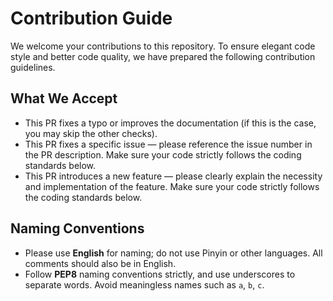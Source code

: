 # Contribution Guide

We welcome your contributions to this repository. To ensure elegant code style and better code quality, we have prepared
the following contribution guidelines.

## What We Accept

+ This PR fixes a typo or improves the documentation (if this is the case, you may skip the other checks).
+ This PR fixes a specific issue — please reference the issue number in the PR description. Make sure your code strictly
  follows the coding standards below.
+ This PR introduces a new feature — please clearly explain the necessity and implementation of the feature. Make sure
  your code strictly follows the coding standards below.

## Naming Conventions

+ Please use **English** for naming; do not use Pinyin or other languages. All comments should also be in English.
+ Follow **PEP8** naming conventions strictly, and use underscores to separate words. Avoid meaningless names such as
  `a`, `b`, `c`.
